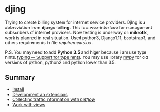 # djing
Trying to create billing system for internet service providers. DjIng is a abbreviation from  **dj**ango-bill**ing**.
This is a web-interface for management subscribers of internet providers.
Now testing is underway on **mikrotik**, work is planned in real situation.
Used python3, Django1.11, bootstrap3, and others requirements in file *requirements.txt*.

P.S. You may need to add **Python 3.5** and higer because i am use type hints. [typing — Support for type hints](https://docs.python.org/3/library/typing.html).
You may use library [mypy](http://www.mypy-lang.org/) for old versions of python, python2 and python lower than 3.5.

## Summary
* [Install](./docs/install.md)
* [Development an extensions](./docs/dev.md)
* [Collecting traffic information with *netflow*](./docs/netflow.md)
* [Work with views](./docs/views.md)
